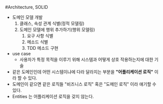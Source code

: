 #Architecture, SOLID

- 도메인 모델 개발
  1. 클래스, 속성 관계 식별(정적 모델링)
  2. 도메인 모델에 행위 추가하기(행위 모델링)
     1. 요구 사항 식별
     2. 메소드 식별
     3. TDD 메소드 구현
- use case
  - 사용자가 특정 목적을 이루기 위해 시스템과 어떻게 상호 작용하는지에 대한 기술
- 같은 도메인인데 어떤 시스템이냐에 다라 달라지는 부분을 **"어플리케이션 로직"** 이라 할 수 있다.
- 도메인이 같으면 같은 로직들 "비즈니스 로직" 혹은 "도메인 로직" 이라 얘기할 수 있다.
- Entities 는 어플리케이션 로직을 갖지 않는다.


